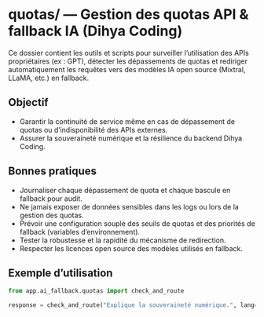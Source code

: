 # quotas/ — Gestion des quotas API & fallback IA (Dihya Coding)

Ce dossier contient les outils et scripts pour surveiller l’utilisation des APIs propriétaires (ex : GPT), détecter les dépassements de quotas et rediriger automatiquement les requêtes vers des modèles IA open source (Mixtral, LLaMA, etc.) en fallback.

## Objectif

- Garantir la continuité de service même en cas de dépassement de quotas ou d’indisponibilité des APIs externes.
- Assurer la souveraineté numérique et la résilience du backend Dihya Coding.

## Bonnes pratiques

- Journaliser chaque dépassement de quota et chaque bascule en fallback pour audit.
- Ne jamais exposer de données sensibles dans les logs ou lors de la gestion des quotas.
- Prévoir une configuration souple des seuils de quotas et des priorités de fallback (variables d’environnement).
- Tester la robustesse et la rapidité du mécanisme de redirection.
- Respecter les licences open source des modèles utilisés en fallback.

## Exemple d’utilisation

```python
from app.ai_fallback.quotas import check_and_route

response = check_and_route("Explique la souveraineté numérique.", lang="fr")